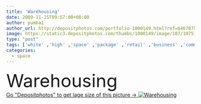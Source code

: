 ```yaml
---
title: 'Warehousing'
date: 2009-11-15T09:57:00+00:00
author: pumba1
author_url: http://depositphotos.com/portfolio-1000149.html?ref=64678756
image: https://static3.depositphotos.com/thumbs/1000149/image/107/1075107/api_thumb_450.jpg?forcejpeg=true
type: "post"
tags: ['white' ,'high' ,'space' ,'package' ,'retail' ,'business' ,'commercial' ,'merchandise' ,'store' ,'transport' ,'transportation' ,'storage' ,'industrial' ,'supply' ,'big' ,'heavy' ,'building' ,'industry' ,'interior' ,'shelves' ,'stock' ,'textured' ,'stationary' ,'freight' ,'shipping' ,'cargo' ,'logistic' ,'delivery' ,'goods' ,'trucking' ,'move' ,'factory' ,'warehouse' ,'distribution' ,'commerce' ,'series' ,'haulage' ,'transporter' ,'export' ,'unloading' ,'racks' ,'sides' ,'unload' ,'sided' ,'warehousing' ]
categories: 
  - space
---
```

<div aling="center">
            <font size="60"> Warehousing</font>   
</div>
<div>
    <a href='https://depositphotos.com/1075107/stock-photo-warehousing.html?ref=64678756' target=_blank > Go "Depositphotos" to get lage size of this picture ->
        <img href='https://depositphotos.com/1075107/stock-photo-warehousing.html?ref=64678756' src='https://static3.depositphotos.com/1000149/107/i/950/depositphotos_1075107-stock-photo-warehousing.jpg?forcejpeg=true' alt='Warehousing' >
    </a>
</div>

